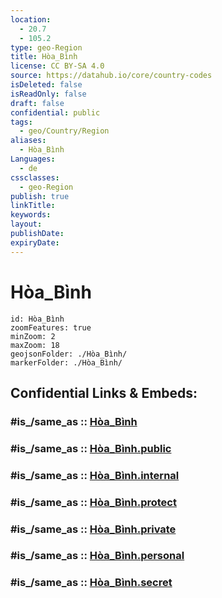```yaml
---
location:
  - 20.7
  - 105.2
type: geo-Region
title: Hòa_Bình
license: CC BY-SA 4.0
source: https://datahub.io/core/country-codes
isDeleted: false
isReadOnly: false
draft: false
confidential: public
tags:
  - geo/Country/Region
aliases:
  - Hòa_Bình
Languages:
  - de
cssclasses:
  - geo-Region
publish: true
linkTitle:
keywords:
layout:
publishDate:
expiryDate:
---
```


# Hòa_Bình

```leaflet
id: Hòa_Bình
zoomFeatures: true 
minZoom: 2 
maxZoom: 18
geojsonFolder: ./Hòa_Bình/
markerFolder: ./Hòa_Bình/
```


## Confidential Links & Embeds: 

### #is_/same_as :: [Hòa_Bình](/_Standards/Earth/Continent/Asia/Asia~South~East/Vietnam/Provinces~Vietnam/Hòa_Bình.md) 

### #is_/same_as :: [Hòa_Bình.public](/_public/Earth/Continent/Asia/Asia~South~East/Vietnam/Provinces~Vietnam/Hòa_Bình.public.md) 

### #is_/same_as :: [Hòa_Bình.internal](/_internal/Earth/Continent/Asia/Asia~South~East/Vietnam/Provinces~Vietnam/Hòa_Bình.internal.md) 

### #is_/same_as :: [Hòa_Bình.protect](/_protect/Earth/Continent/Asia/Asia~South~East/Vietnam/Provinces~Vietnam/Hòa_Bình.protect.md) 

### #is_/same_as :: [Hòa_Bình.private](/_private/Earth/Continent/Asia/Asia~South~East/Vietnam/Provinces~Vietnam/Hòa_Bình.private.md) 

### #is_/same_as :: [Hòa_Bình.personal](/_personal/Earth/Continent/Asia/Asia~South~East/Vietnam/Provinces~Vietnam/Hòa_Bình.personal.md) 

### #is_/same_as :: [Hòa_Bình.secret](/_secret/Earth/Continent/Asia/Asia~South~East/Vietnam/Provinces~Vietnam/Hòa_Bình.secret.md)

